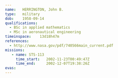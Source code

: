 ```yaml
---
name:	HERRINGTON, John B.
type:	military
dob:	1958-09-14
qualifications:
  - BSc in applied mathematics
  - MSc in aeronautical engineering
timeinspace:	13d18h47m
references:
  - http://www.nasa.gov/pdf/740566main_current.pdf
missions:
   - name: STS-113
     time_start:   2002-11-23T00:49:47Z
     time_end:     2002-12-07T19:38:26Z
evas:
---
```

